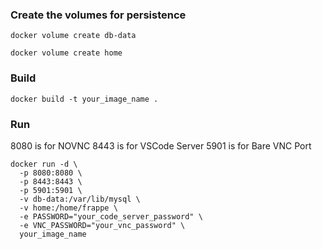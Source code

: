 ### Create the volumes for persistence

```shell
docker volume create db-data

docker volume create home
```

### Build

```shell
docker build -t your_image_name .
```

### Run

8080 is for NOVNC
8443 is for VSCode Server
5901 is for Bare VNC Port

```
docker run -d \
  -p 8080:8080 \
  -p 8443:8443 \
  -p 5901:5901 \
  -v db-data:/var/lib/mysql \
  -v home:/home/frappe \
  -e PASSWORD="your_code_server_password" \
  -e VNC_PASSWORD="your_vnc_password" \
  your_image_name

```